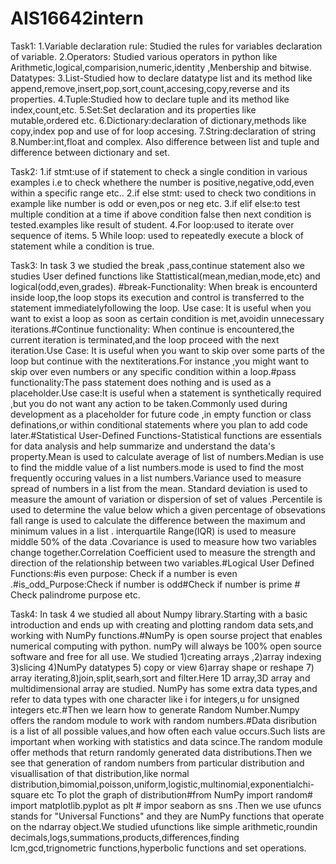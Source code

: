 # AIS16642intern
Task1:
1.Variable declaration rule: Studied the rules for variables declaration of variable.
2.Operators: Studied various operators in python like Arithmetic,logical,comparision,numeric,identity ,Menbership and bitwise.
Datatypes:
3.List-Studied how to declare datatype  list and its method like append,remove,insert,pop,sort,count,accesing,copy,reverse and its properties.
4.Tuple:Studied how to declare tuple and its method like index,count,etc.
5.Set:Set declaration and its properties like mutable,ordered etc.
6.Dictionary:declaration of dictionary,methods like copy,index pop and use of for loop accesing.
7.String:declaration of string
8.Number:int,float and complex.
Also difference between list and tuple and difference between dictionary and set.


Task2:
1.if stmt:use of if statement to check a single condition in various examples i.e to check whethere the number is positive,negative,odd,even  within a specific range etc..
2.if else stmt: used to check two conditions in example like number is odd or even,pos or neg etc.
3.if elif else:to test multiple condition at a time if above condition false then next condition is tested.examples like result of student.
4.For loop:used to iterate over sequence of items.
5 While loop: used to repeatedly execute  a block of statement while a condition is true.


Task3:
In task 3 we studied the break ,pass,continue statement also we studies User defined functions like Stattistical(mean,median,mode,etc) and logical(odd,even,grades).
#break-Functionality: When break is encounterd inside loop,the loop stops its execution and control is transferred to the statement immediatelyfollowing the loop.
Use case: It is useful when you want to exist a loop as soon as certain condition is met,avoidin unnecessary iterations.#Continue functionality: When continue is encountered,the current iteration is terminated,and the loop proceed with the next iteration.Use Case: It is useful when you want to skip over some parts of the loop but continue with the nextiterations.For instance ,you might want to skip over even numbers or any specific condition within a loop.#pass functionality:The pass statement does nothing and is used as a placeholder.Use case:It is useful when a statement is synthetically required ,but you do not want any action to be taken.Commonly used during development as a placeholder for future code ,in empty function or class definations,or within conditional statements where you plan to add code later.#Statistical User-Defined Functions-Statistical functions are essentials for data analysis and help summarize and understand the data's property.Mean is used to calculate average of list of numbers.Median is use to find the middle value of a list numbers.mode is used to find the most frequently occuring values in a list numbers.Variance used to measure spread of numbers  in a list from the mean. Standard deviation is used to measure the amount  of variation or dispersion of set of values .Percentile is used to determine the value below which a given percentage of obsevations fall range is used to calculate the difference between the maximum and minimum values in a list . interquartile Range(IQR) is used to measure middle 50% of the data .Covariance is used to measure how two variables change together.Correlation Coefficient  used to measure the strength and direction of the relationship between two variables.#Logical User Defined Functions:#is even purpose: Check if a number is even .#is_odd_Purpose:Check if number is odd#Check if number is prime # Check palindrome purpose etc.


Task4:
 In task 4 we studied all about Numpy library.Starting with a basic introduction and ends up with creating and plotting random data sets,and working with NumPy functions.#NumPy is open sourse project that enables numerical computing with python. numPy will always be 100% open source software and free for all use. We studied 1)creating arrays ,2)array indexing 3)slicing 4)NumPy datatypes 5) copy or view 6)array shape or reshape 7) array iterating,8)join,split,searh,sort and filter.Here 1D array,3D array and multidimensional array are studied.
 NumPy has some extra data types,and refer to data types with one character like i for integers,u for unsigned integers etc.#Then we learn how to generate Random Number.Numpy offers the random module to work with random numbers.#Data disribution is a list of all possible values,and how often each value occurs.Such lists are important when working with statistics and data scince.The random module offer methods that return randomly generated data distributions.Then we see that generation of random numbers from particular distribution and visuallisation of that distribution,like normal distribution,bimomial,poisson,uniform,logistic,multinomial,exponentialchi-square etc To plot the graph of distribution#from NumPy import random# import matplotlib.pyplot as plt # impor seaborn as sns .Then we use ufuncs stands for "Universal Functions" and they are NumPy functions that operate on the ndarray object.We studied ufunctions like simple arithmetic,roundin decimals,logs,summations,products,differences,finding lcm,gcd,trignometric functions,hyperbolic functions and set operations.
